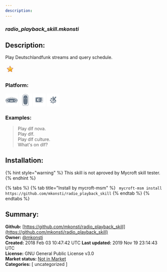 ```yaml
---
description: 
---
```


### _radio_playback_skill.mkonsti_  
## Description:  
Play Deutschlandfunk streams and query schedule.  
  
![](../.gitbook/assets/star.png)  
  
### Platform:  
 ![Mark I](../.gitbook/assets/mark-1-icon.png)  ![Mark II](../.gitbook/assets/mark-2-icon.png)  ![Picroft](../.gitbook/assets/picroft-icon.png)  ![plasmoid](../.gitbook/assets/kde.png)   
### Examples:  
> Play dlf nova.  
> Play dlf.  
> Play dlf culture.  
> What's on dlf?  
  
## Installation:  
{% hint style="warning" %}
This skill is not aproved by Mycroft skill tester.
{% endhint %}
    
{% tabs %}
{% tab title="Install by mycroft-msm" %}
``` mycroft-msm install https://github.com/mkonsti/radio_playback_skill```
{% endtab %}
  {% endtabs %}
    
## Summary:  
**Github:** [https://github.com/mkonsti/radio_playback_skill](https://github.com/mkonsti/radio_playback_skill)  
**Owner:** [@mkonsti](https://github.com/mkonsti)  
**Created:** 2018 Feb 03 10:47:42 UTC  **Last updated:** 2019 Nov 19 23:14:43 UTC  
**License:** GNU General Public License v3.0  
**Market status:** [Not in Market](https://market.mycroft.ai/skill/)  
**Categories:** [ uncategorized ]   
